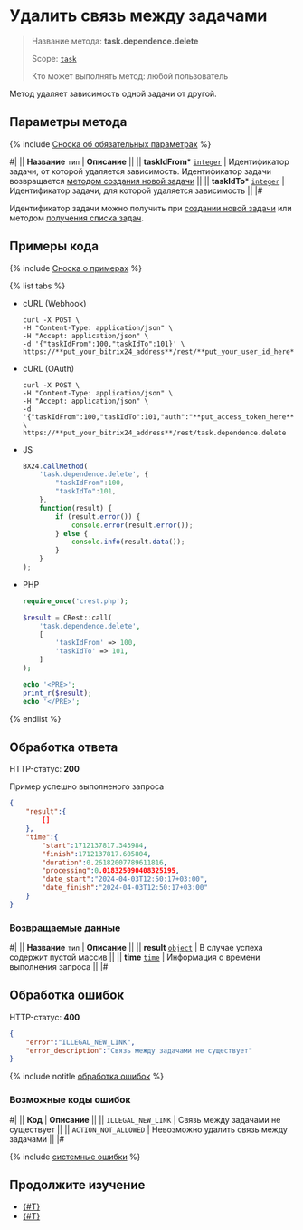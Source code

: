# Удалить связь между задачами

> Название метода: **task.dependence.delete**
>
> Scope: [`task`](../scopes/permissions.md)
>
> Кто может выполнять метод: любой пользователь

Метод удаляет зависимость одной задачи от другой.

## Параметры метода

{% include [Сноска об обязательных параметрах](../../_includes/required.md) %}

#|
|| **Название**
`тип` | **Описание** ||
|| **taskIdFrom***
[`integer`](../data-types.md) | Идентификатор задачи, от которой удаляется зависимость. Идентификатор задачи возвращается [методом создания новой задачи](./tasks-task-add.md) ||
|| **taskIdTo***
[`integer`](../data-types.md) | Идентификатор задачи, для которой удаляется зависимость ||
|#

Идентификатор задачи можно получить при [создании новой задачи](./tasks-task-add.md) или методом [получения списка задач](./tasks-task-list.md).

## Примеры кода

{% include [Сноска о примерах](../../_includes/examples.md) %}

{% list tabs %}

- cURL (Webhook)

    ```http
    curl -X POST \
    -H "Content-Type: application/json" \
    -H "Accept: application/json" \
    -d '{"taskIdFrom":100,"taskIdTo":101}' \
    https://**put_your_bitrix24_address**/rest/**put_your_user_id_here**/**put_your_webbhook_here**/task.dependence.delete
    ```

- cURL (OAuth)

    ```http
    curl -X POST \
    -H "Content-Type: application/json" \
    -H "Accept: application/json" \
    -d '{"taskIdFrom":100,"taskIdTo":101,"auth":"**put_access_token_here**"}' \
    https://**put_your_bitrix24_address**/rest/task.dependence.delete
    ```

- JS

    ```js
    BX24.callMethod(
        'task.dependence.delete', {
            "taskIdFrom":100,
            "taskIdTo":101,
        },
        function(result) {
            if (result.error()) {
                console.error(result.error());
            } else {
                console.info(result.data());
            }
        }
    );
    ```

- PHP

    ```php
    require_once('crest.php');

    $result = CRest::call(
        'task.dependence.delete',
        [
            'taskIdFrom' => 100,
            'taskIdTo' => 101,
        ]
    );

    echo '<PRE>';
    print_r($result);
    echo '</PRE>';
    ```

{% endlist %}

## Обработка ответа

HTTP-статус: **200**

Пример успешно выполненого запроса

```json
{
    "result":{
        []
    },
    "time":{
        "start":1712137817.343984,
        "finish":1712137817.605804,
        "duration":0.26182007789611816,
        "processing":0.018325090408325195,
        "date_start":"2024-04-03T12:50:17+03:00",
        "date_finish":"2024-04-03T12:50:17+03:00"
    }
}
```

### Возвращаемые данные

#|
|| **Название**
`тип` | **Описание** ||
|| **result**
[`object`](../data-types.md) | В случае успеха содержит пустой массив ||
|| **time**
[`time`](../data-types.md) | Информация о времени выполнения запроса ||
|#

## Обработка ошибок

HTTP-статус: **400**

```json
{
    "error":"ILLEGAL_NEW_LINK",
    "error_description":"Связь между задачами не существует"
}
```

{% include notitle [обработка ошибок](../../_includes/error-info.md) %}

### Возможные коды ошибок

#|
|| **Код** | **Описание** ||
|| `ILLEGAL_NEW_LINK` | Связь между задачами не существует ||
|| `ACTION_NOT_ALLOWED` | Невозможно удалить связь между задачами ||
|#

{% include [системные ошибки](../../_includes/system-errors.md) %}

## Продолжите изучение

- [{#T}](./index.md)
- [{#T}](./task-dependence-add.md)